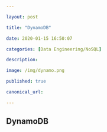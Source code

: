 ```yaml
---

layout: post

title: "DynamoDB"

date: 2020-01-15 16:50:07

categories: [Data Engineering/NoSQL]

description:

image: /img/dynamo.png

published: true

canonical_url:

---
```


## DynamoDB
